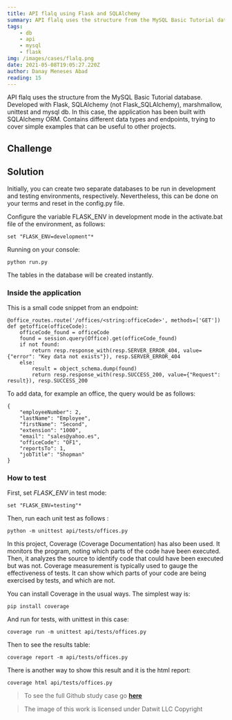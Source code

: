 ```yaml
---
title: API flalq using Flask and SQLAlchemy
summary: API flalq uses the structure from the MySQL Basic Tutorial database. Developed with Flask, SQLAlchemy (not Flask_SQLAlchemy), marshmallow, unittest and mysql db.  
tags: 
    - db
    - api
    - mysql
    - flask
img: /images/cases/flalq.png
date: 2021-05-08T19:05:27.220Z
author: Danay Meneses Abad
reading: 15 
---
```


API flalq uses the structure from the MySQL Basic Tutorial database. Developed with Flask, SQLAlchemy (not Flask_SQLAlchemy), marshmallow, unittest and mysql db. In this case, the application has been built with SQLAlchemy ORM. Contains different data types and endpoints, trying to cover simple examples that can be useful to other projects.

<!--more-->

## Challenge

## Solution

Initially, you can create two separate databases to be run in development and testing environments, respectively. Nevertheless, this can be done on your terms and reset in the
config.py file.

Configure the variable FLASK_ENV in development mode in the activate.bat file of the environment, as follows:

    set "FLASK_ENV=development"*

Running on your console:

    python run.py

The tables in the database will be created instantly.

### Inside the application

This is a small code snippet from an endpoint:

    @office_routes.route('/offices/<string:officeCode>', methods=['GET'])
    def getoffice(officeCode):
        officeCode_found = officeCode
        found = session.query(Office).get(officeCode_found)
        if not found:
            return resp.response_with(resp.SERVER_ERROR_404, value={"error": "Key data not exists"}), resp.SERVER_ERROR_404
        else:
            result = object_schema.dump(found)
            return resp.response_with(resp.SUCCESS_200, value={"Request": result}), resp.SUCCESS_200

To add data, for example an office, the query would be as follows:

    {
        "employeeNumber": 2,
        "lastName": "Employee",
        "firstName": "Second",
        "extension": "1000",
        "email": "sales@yahoo.es",
        "officeCode": "OF1",
        "reportsTo": 1,
        "jobTitle": "Shopman"
    }

### How to test

First, set *FLASK_ENV* in test mode:

    set "FLASK_ENV=testing"*

Then, run each unit test as follows :

    python -m unittest api/tests/offices.py

In this project, Coverage (Coverage Documentation) has also been used. It monitors the program, noting which parts of the code have been executed. Then, it analyzes the source to identify code that could have been executed but was not. Coverage measurement is typically used to gauge the effectiveness of tests. It can show which parts of your code are being exercised by tests, and which are not.

You can install Coverage in the usual ways. The simplest way is:

    pip install coverage

And run for tests, with unittest in this case:

    coverage run -m unittest api/tests/offices.py

Then to see the results table:

    coverage report -m api/tests/offices.py

There is another way to show this result and it is the html report:

    coverage html api/tests/offices.py


> To see the full Github study case go [**here**](https://github.com/datwit/flalq)

> The image of this work is licensed under Datwit LLC Copyright 
